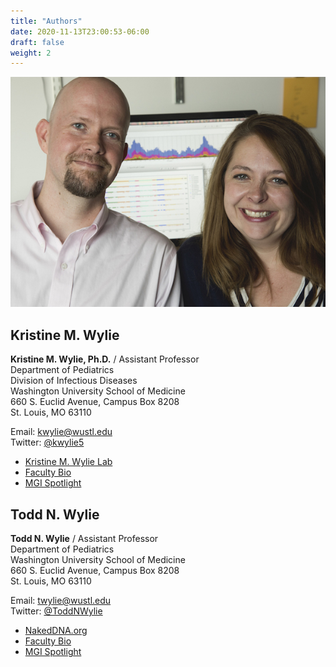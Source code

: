 ```yaml
---
title: "Authors"
date: 2020-11-13T23:00:53-06:00
draft: false
weight: 2
---
```


<!-- ViroMatch was written at Washington University School of Medicine and is based on research going back to beginning of the Human Microbiome Project (HMP). We continue to expand and extend functionality of the pipeline. -->

![Authors](headshots.jpg)

## Kristine M. Wylie

**Kristine M. Wylie, Ph.D.** / Assistant Professor     
Department of Pediatrics     
Division of Infectious Diseases     
Washington University School of Medicine     
660 S. Euclid Avenue, Campus Box 8208     
St. Louis, MO 63110     

Email: kwylie@wustl.edu    
Twitter: [@kwylie5](https://twitter.com/kwylie5)

+ [Kristine M. Wylie Lab](http://research.peds.wustl.edu/labs/wylie_kristine/)    
+ [Faculty Bio](https://pediatrics.wustl.edu/Faculty/Wylie_Kristine)    
+ [MGI Spotlight](https://www.genome.wustl.edu/people/kristine-wylie/)

## Todd N. Wylie

**Todd N. Wylie** / Assistant Professor      
Department of Pediatrics     
Washington University School of Medicine      
660 S. Euclid Avenue, Campus Box 8208      
St. Louis, MO 63110      

Email: twylie@wustl.edu     
Twitter: [@ToddNWylie](https://twitter.com/ToddNWylie)

+ [NakedDNA.org](http://toddwylie.nakeddna.org/)
+ [Faculty Bio](https://pediatrics.wustl.edu/Faculty/Wylie_T)    
+ [MGI Spotlight](https://www.genome.wustl.edu/people/todd-wylie/)
